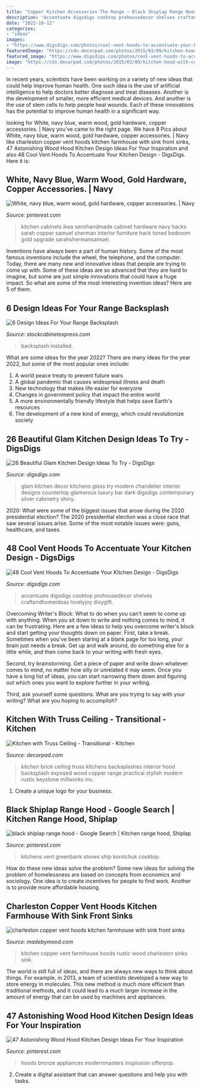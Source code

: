 ```yaml
---
title: "Copper Kitchen Accessories The Range ~ Black Shiplap Range Hood"
description: "Accentuate digsdigs cooktop prohousedecor shelves craftandhomeideas lovelyjoy dixygift"
date: "2022-10-12"
categories:
- "ideas"
images:
- "https://www.digsdigs.com/photos/cool-vent-hoods-to-accentuate-your-kitchen-design-25-554x831.jpg"
featuredImage: "https://cdn.decorpad.com/photos/2015/03/09/kitchen-hood-with-copper-trim-exposed-brick-cooktop-backsplash-truss-ceiling.jpg"
featured_image: "https://www.digsdigs.com/photos/cool-vent-hoods-to-accentuate-your-kitchen-design-25-554x831.jpg"
image: "https://cdn.decorpad.com/photos/2015/03/09/kitchen-hood-with-copper-trim-exposed-brick-cooktop-backsplash-truss-ceiling.jpg"
---
```



In recent years, scientists have been working on a variety of new ideas that could help improve human health. One such idea is the use of artificial intelligence to help doctors better diagnose and treat diseases. Another is the development of smaller, more efficient medical devices. And another is the use of stem cells to help people heal wounds. Each of these innovations has the potential to improve human health in a significant way.

	

		
looking for White, navy blue, warm wood, gold hardware, copper accessories. | Navy you've came to the right page. We have 8 Pics about White, navy blue, warm wood, gold hardware, copper accessories. | Navy like charleston copper vent hoods kitchen farmhouse with sink front sinks, 47 Astonishing Wood Hood Kitchen Design Ideas For Your Inspiration and also 48 Cool Vent Hoods To Accentuate Your Kitchen Design - DigsDigs. Here it is:
		
    
## White, Navy Blue, Warm Wood, Gold Hardware, Copper Accessories. | Navy

<img loading=lazy src="https://i.pinimg.com/736x/ad/55/30/ad55306a3030fd0bae0d89a54d3e650f.jpg" onerror="this.onerror=null;this.src='https://tse1.mm.bing.net/th?id=OIP.-gpJuKTb9qluDldOF3i3RAHaKW&amp;pid=15.1';" alt="White, navy blue, warm wood, gold hardware, copper accessories. | Navy">

_Source: pinterest.com_

>kitchen cabinets ikea semihandmade cabinet hardware navy hacks sarah copper samuel sherman interior furniture hack toned bedroom gold upgrade sarahshermansamuel. 

	

Inventions have always been a part of human history. Some of the most famous inventions include the wheel, the telephone, and the computer. Today, there are many new and innovative ideas that people are trying to come up with. Some of these ideas are so advanced that they are hard to imagine, but some are just simple innovations that could have a huge impact. So what are some of the most interesting invention ideas? Here are 5 of them.

    
## 6 Design Ideas For Your Range Backsplash

<img loading=lazy src="https://www.stockcabinetexpress.com/blog/wp-content/uploads/2017/02/pot-filler-faucet-installed-in-the-kitchen-over-copper-pan.jpg" onerror="this.onerror=null;this.src='https://tse2.mm.bing.net/th?id=OIP.WCzQUsxPL1k3ZskR9EUpyAHaGQ&amp;pid=15.1';" alt="6 Design Ideas For Your Range Backsplash">

_Source: stockcabinetexpress.com_

>backsplash installed. 

	

What are some ideas for the year 2022?
There are many ideas for the year 2022, but some of the most popular ones include: 
1. A world peace treaty to prevent future wars 
2. A global pandemic that causes widespread illness and death 
3. New technology that makes life easier for everyone 
4. Changes in government policy that impact the entire world 
5. A more environmentally friendly lifestyle that helps save Earth's resources 
6. The development of a new kind of energy, which could revolutionize society 

    
## 26 Beautiful Glam Kitchen Design Ideas To Try - DigsDigs

<img loading=lazy src="http://www.digsdigs.com/photos/beautiful-glam-kitchen-design-ideas-to-try-16-554x1209.jpg" onerror="this.onerror=null;this.src='https://tse3.mm.bing.net/th?id=OIP.RcPuKLYjMygX9Nuli4sRFAHaQK&amp;pid=15.1';" alt="26 Beautiful Glam Kitchen Design Ideas To Try - DigsDigs">

_Source: digsdigs.com_

>glam kitchen decor kitchens glass try modern chandelier interior designs countertop glamorous luxury bar dark digsdigs contemporary silver cabinetry shiny. 

	

2020: What were some of the biggest issues that arose during the 2020 presidential election?
The 2020 presidential election was a close race that saw several issues arise. Some of the most notable issues were: guns, healthcare, and taxes.

    
## 48 Cool Vent Hoods To Accentuate Your Kitchen Design - DigsDigs

<img loading=lazy src="https://www.digsdigs.com/photos/cool-vent-hoods-to-accentuate-your-kitchen-design-25-554x831.jpg" onerror="this.onerror=null;this.src='https://tse2.mm.bing.net/th?id=OIP.LA6ApH8zBaEJF7GoSF9eJgHaLH&amp;pid=15.1';" alt="48 Cool Vent Hoods To Accentuate Your Kitchen Design - DigsDigs">

_Source: digsdigs.com_

>accentuate digsdigs cooktop prohousedecor shelves craftandhomeideas lovelyjoy dixygift. 

	

Overcoming Writer's Block: What to do when you can't seem to come up with anything.
When you sit down to write and nothing comes to mind, it can be frustrating. Here are a few ideas to help you overcome writer's block and start getting your thoughts down on paper.
First, take a break. Sometimes when you've been staring at a blank page for too long, your brain just needs a break. Get up and walk around, do something else for a little while, and then come back to your writing with fresh eyes.

Second, try brainstorming. Get a piece of paper and write down whatever comes to mind, no matter how silly or unrelated it may seem. Once you have a long list of ideas, you can start narrowing them down and figuring out which ones you want to explore further in your writing.

Third, ask yourself some questions. What are you trying to say with your writing? What are you hoping to accomplish?

    
## Kitchen With Truss Ceiling - Transitional - Kitchen

<img loading=lazy src="https://cdn.decorpad.com/photos/2015/03/09/kitchen-hood-with-copper-trim-exposed-brick-cooktop-backsplash-truss-ceiling.jpg" onerror="this.onerror=null;this.src='https://tse1.mm.bing.net/th?id=OIP.Ga4Gdjx7oZ8drrALjmBxqAHaLK&amp;pid=15.1';" alt="Kitchen with Truss Ceiling - Transitional - Kitchen">

_Source: decorpad.com_

>kitchen brick ceiling truss kitchens backsplashes interior hood backsplash exposed wood copper range practical stylish modern rustic keystone millworks inc. 

	

1. Create a unique logo for your business.

    
## Black Shiplap Range Hood - Google Search | Kitchen Range Hood, Shiplap

<img loading=lazy src="https://i.pinimg.com/736x/c8/3a/c9/c83ac97fee31b073dbb5cc2cad702ad3.jpg" onerror="this.onerror=null;this.src='https://tse1.mm.bing.net/th?id=OIP.DFTa7liGT-r6kMtNGQ27rgHaFj&amp;pid=15.1';" alt="black shiplap range hood - Google Search | Kitchen range hood, Shiplap">

_Source: pinterest.com_

>kitchens vent greenbank stoves ship korolchuk cooktop. 

	

How do these new ideas solve the problem?
Some new ideas for solving the problem of homelessness are based on concepts from economics and sociology. One idea is to create incentives for people to find work. Another is to provide more affordable housing.

    
## Charleston Copper Vent Hoods Kitchen Farmhouse With Sink Front Sinks

<img loading=lazy src="https://madebymood.com/wp-content/uploads/2018/01/charleston-copper-vent-hoods-with-fireclay-apron-kitchen-farmhouse-and-drawer-storage.jpg" onerror="this.onerror=null;this.src='https://tse1.mm.bing.net/th?id=OIP.PfRuWTO7B4-oxq1dz3NhegHaK6&amp;pid=15.1';" alt="charleston copper vent hoods kitchen farmhouse with sink front sinks">

_Source: madebymood.com_

>kitchen copper vent farmhouse hoods rustic wood charleston sinks sink. 

	

The world is still full of ideas, and there are always new ways to think about things. For example, in 2013, a team of scientists developed a new way to store energy in molecules. This new method is much more efficient than traditional methods, and it could lead to a much larger increase in the amount of energy that can be used by machines and appliances.

    
## 47 Astonishing Wood Hood Kitchen Design Ideas For Your Inspiration

<img loading=lazy src="https://i.pinimg.com/736x/d5/33/f7/d533f7c54f3b170d853172b71c25d119.jpg" onerror="this.onerror=null;this.src='https://tse4.mm.bing.net/th?id=OIP.vXfRZWmadfek1QJABPaxAAHaLH&amp;pid=15.1';" alt="47 Astonishing Wood Hood Kitchen Design Ideas For Your Inspiration">

_Source: pinterest.com_

>hoods bronze appliances modernmasters insplosion offerpop. 

	

2. Create a digital assistant that can answer questions and help you with tasks.

